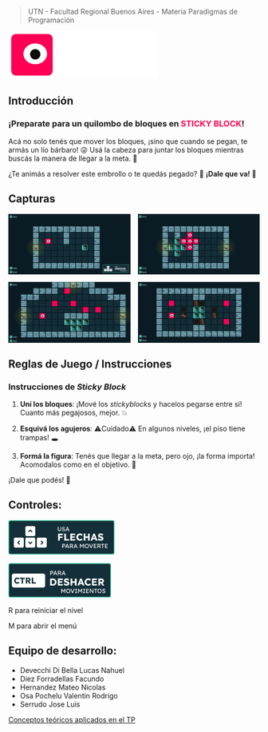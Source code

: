 > UTN - Facultad Regional Buenos Aires - Materia Paradigmas de Programación

![STICKY BLOCKS logo](assets/Logo.png)

## Introducción

<h3 style = "font-weight:bolder">
¡Preparate para un quilombo de bloques en <span style= "color:#FF0055;">STICKY BLOCK</span>!
</h3>

Acá no solo tenés que mover los bloques, ¡sino que cuando se pegan, te armás un lío bárbaro! 😜
Usá la cabeza para juntar los bloques mientras buscás la manera de llegar a la meta. 🧠

¿Te animás a resolver este embrollo o te quedás pegado? 🧩 **¡Dale que va! 🚀**

## Capturas

<div style="display: grid; grid-template-columns: repeat(2, 1fr); gap: 15px;">
<img src="ImageReadme/imagen1.png" alt="Nivel1 stickyBlocks" width="400"/>
<img src="ImageReadme/imagen2.png" alt="Nivel1 stickyBlocks" width="400"/>
<img src="ImageReadme/imagen3.png" alt="Nivel1 stickyBlocks" width="400"/>
<img src="ImageReadme/imagen4.png" alt="Nivel1 stickyBlocks" width="400"/>
</div>



## Reglas de Juego / Instrucciones

### Instrucciones de *Sticky Block*

1. **Uní los bloques**: ¡Mové los *stickyblocks* y hacelos pegarse entre sí! Cuanto más pegajosos, mejor. 💥

2. **Esquivá los agujeros**: ⚠️Cuidado⚠️ En algunos niveles, ¡el piso tiene trampas! 🕳️

3. **Formá la figura**: Tenés que llegar a la meta, pero ojo, ¡la forma importa! Acomodalos como en el objetivo. 🎯

¡Dale que podés! 🚀

## Controles:

![Controles Flechas](<ImageReadme/Flechas PopUp.png>)

![ctrl](ImageReadme/Reset.png)

R para reiniciar el nivel

M para abrir el menú

## Equipo de desarrollo:

- Devecchi Di Bella Lucas Nahuel
- Diez Forradellas Facundo
- Hernandez Mateo Nicolas
- Osa Pochelu Valentin Rodrigo
- Serrudo Jose Luis
  

[Conceptos teóricos aplicados en el TP](ConceptosTeoricos.md)
